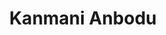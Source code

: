 ---
layout: post
title:  "Kanmani Anbodu"
image: 'assets/images/innalakalude-adakkam-parachil.jpg'
tags: ["Animal", "Music", "Mystic", "Rollos"]
category: 'Magazine Cover'
---